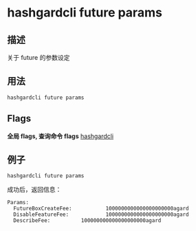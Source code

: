 # hashgardcli future params

## 描述
关于 future 的参数设定

## 用法


```shell
hashgardcli future params
```
## Flags
**全局 flags, 查询命令 flags** [hashgardcli](../README.md)

## 例子

```shell
hashgardcli future params
```

成功后，返回信息：

```shell
Params:
  FutureBoxCreateFee:			1000000000000000000000agard
  DisableFeatureFee:			1000000000000000000000agard
  DescribeFee:			100000000000000000000agard
```
